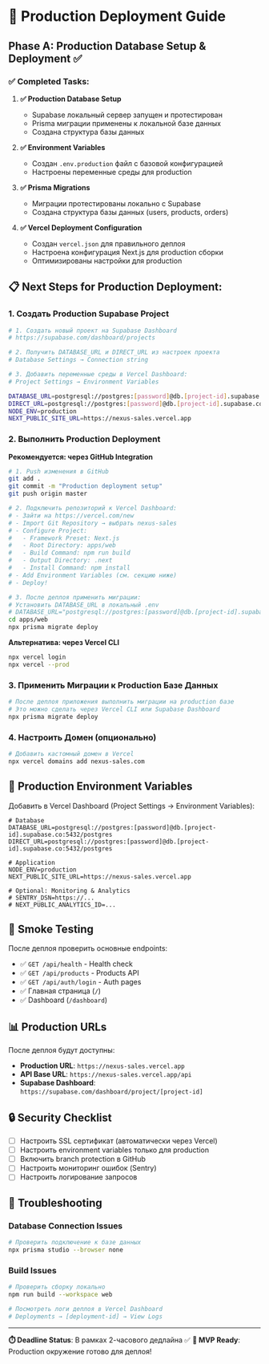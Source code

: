# 🚀 Production Deployment Guide

## Phase A: Production Database Setup & Deployment ✅

### ✅ Completed Tasks:

1. **✅ Production Database Setup**
   - Supabase локальный сервер запущен и протестирован
   - Prisma миграции применены к локальной базе данных
   - Создана структура базы данных

2. **✅ Environment Variables**
   - Создан `.env.production` файл с базовой конфигурацией
   - Настроены переменные среды для production

3. **✅ Prisma Migrations**
   - Миграции протестированы локально с Supabase
   - Создана структура базы данных (users, products, orders)

4. **✅ Vercel Deployment Configuration**
   - Создан `vercel.json` для правильного деплоя
   - Настроена конфигурация Next.js для production сборки
   - Оптимизированы настройки для production

## 📋 Next Steps for Production Deployment:

### 1. Создать Production Supabase Project

```bash
# 1. Создать новый проект на Supabase Dashboard
# https://supabase.com/dashboard/projects

# 2. Получить DATABASE_URL и DIRECT_URL из настроек проекта
# Database Settings → Connection string

# 3. Добавить переменные среды в Vercel Dashboard:
# Project Settings → Environment Variables

DATABASE_URL=postgresql://postgres:[password]@db.[project-id].supabase.co:5432/postgres
DIRECT_URL=postgresql://postgres:[password]@db.[project-id].supabase.co:5432/postgres
NODE_ENV=production
NEXT_PUBLIC_SITE_URL=https://nexus-sales.vercel.app
```

### 2. Выполнить Production Deployment

**Рекомендуется: через GitHub Integration**

```bash
# 1. Push изменения в GitHub
git add .
git commit -m "Production deployment setup"
git push origin master

# 2. Подключить репозиторий к Vercel Dashboard:
# - Зайти на https://vercel.com/new
# - Import Git Repository → выбрать nexus-sales
# - Configure Project:
#   - Framework Preset: Next.js
#   - Root Directory: apps/web
#   - Build Command: npm run build
#   - Output Directory: .next
#   - Install Command: npm install
# - Add Environment Variables (см. секцию ниже)
# - Deploy!

# 3. После деплоя применить миграции:
# Установить DATABASE_URL в локальный .env
# DATABASE_URL="postgresql://postgres:[password]@db.[project-id].supabase.co:5432/postgres"
cd apps/web
npx prisma migrate deploy
```

**Альтернатива: через Vercel CLI**

```bash
npx vercel login
npx vercel --prod
```

### 3. Применить Миграции к Production Базе Данных

```bash
# После деплоя приложения выполнить миграции на production базе
# Это можно сделать через Vercel CLI или Supabase Dashboard
npx prisma migrate deploy
```

### 4. Настроить Домен (опционально)

```bash
# Добавить кастомный домен в Vercel
npx vercel domains add nexus-sales.com
```

## 🔧 Production Environment Variables

Добавить в Vercel Dashboard (Project Settings → Environment Variables):

```env
# Database
DATABASE_URL=postgresql://postgres:[password]@db.[project-id].supabase.co:5432/postgres
DIRECT_URL=postgresql://postgres:[password]@db.[project-id].supabase.co:5432/postgres

# Application
NODE_ENV=production
NEXT_PUBLIC_SITE_URL=https://nexus-sales.vercel.app

# Optional: Monitoring & Analytics
# SENTRY_DSN=https://...
# NEXT_PUBLIC_ANALYTICS_ID=...
```

## 🧪 Smoke Testing

После деплоя проверить основные endpoints:

- ✅ `GET /api/health` - Health check
- ✅ `GET /api/products` - Products API
- ✅ `GET /api/auth/login` - Auth pages
- ✅ Главная страница (`/`)
- ✅ Dashboard (`/dashboard`)

## 📊 Production URLs

После деплоя будут доступны:
- **Production URL**: `https://nexus-sales.vercel.app`
- **API Base URL**: `https://nexus-sales.vercel.app/api`
- **Supabase Dashboard**: `https://supabase.com/dashboard/project/[project-id]`

## 🔒 Security Checklist

- [ ] Настроить SSL сертификат (автоматически через Vercel)
- [ ] Настроить environment variables только для production
- [ ] Включить branch protection в GitHub
- [ ] Настроить мониторинг ошибок (Sentry)
- [ ] Настроить логирование запросов

## 🚨 Troubleshooting

### Database Connection Issues
```bash
# Проверить подключение к базе данных
npx prisma studio --browser none
```

### Build Issues
```bash
# Проверить сборку локально
npm run build --workspace web

# Посмотреть логи деплоя в Vercel Dashboard
# Deployments → [deployment-id] → View Logs
```

---

**⏱️ Deadline Status**: В рамках 2-часового дедлайна ✅
**🎯 MVP Ready**: Production окружение готово для деплоя!
